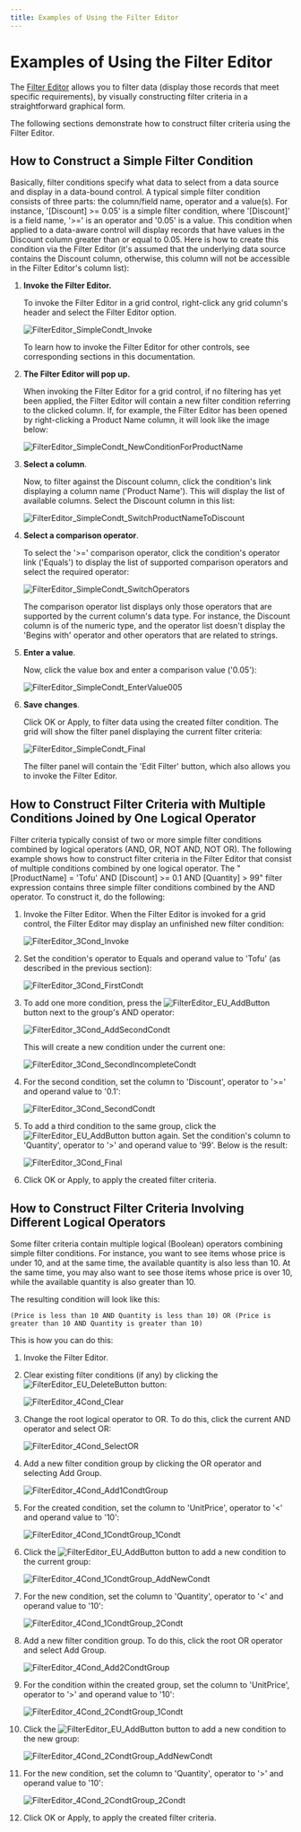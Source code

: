 ```yaml
---
title: Examples of Using the Filter Editor
---
```

# Examples of Using the Filter Editor
The [Filter Editor](../../../interface-elements-for-desktop/articles/filter-editor/filter-data-via-the-filter-editor.md) allows you to filter data (display those records that meet specific requirements), by visually constructing filter criteria in a straightforward graphical form.

The following sections demonstrate how to construct filter criteria using the Filter Editor.

## How to Construct a Simple Filter Condition
Basically, filter conditions specify what data to select from a data source and display in a data-bound control. A typical simple filter condition consists of three parts: the column/field name, operator and a value(s). For instance, '[Discount] &gt;= 0.05' is a simple filter condition, where '[Discount]' is a field name, '&gt;=' is an operator and '0.05' is a value. This condition when applied to a data-aware control will display records that have values in the Discount column greater than or equal to 0.05. Here is how to create this condition via the Filter Editor (it's assumed that the underlying data source contains the Discount column, otherwise, this column will not be accessible in the Filter Editor's column list):
1. **Invoke the Filter Editor.**
	
	To invoke the Filter Editor in a grid control, right-click any grid column's header and select the Filter Editor option.
	
	![FilterEditor_SimpleCondt_Invoke](../../images/Img7312.png)
	
	To learn how to invoke the Filter Editor for other controls, see corresponding sections in this documentation.
2. **The Filter Editor will pop up.**
	
	When invoking the Filter Editor for a grid control, if no filtering has yet been applied, the Filter Editor will contain a new filter condition referring to the clicked column. If, for example, the Filter Editor has been opened by right-clicking a Product Name column, it will look like the image below:
	
	![FilterEditor_SimpleCondt_NewConditionForProductName](../../images/Img7314.png)
3. **Select a column**.
	
	Now, to filter against the Discount column, click the condition's link displaying a column name ('Product Name'). This will display the list of available columns. Select the Discount column in this list:
	
	![FilterEditor_SimpleCondt_SwitchProductNameToDiscount](../../images/Img7315.png)
4. **Select a comparison operator**.
	
	To select the '&gt;=' comparison operator, click the condition's operator link ('Equals') to display the list of supported comparison operators and select the required operator:
	
	![FilterEditor_SimpleCondt_SwitchOperators](../../images/Img7316.png)
	
	The comparison operator list displays only those operators that are supported by the current column's data type. For instance, the Discount column is of the numeric type, and the operator list doesn't display the 'Begins with' operator and other operators that are related to strings.
5. **Enter a value**.
	
	Now, click the value box and enter a comparison value ('0.05'):
	
	![FilterEditor_SimpleCondt_EnterValue005](../../images/Img7317.png)
6. **Save changes**.
	
	Click OK or Apply, to filter data using the created filter condition. The grid will show the filter panel displaying the current filter criteria:
	
	![FilterEditor_SimpleCondt_Final](../../images/Img7318.png)
	
	The filter panel will contain the 'Edit Filter' button, which also allows you to invoke the Filter Editor.

## How to Construct Filter Criteria with Multiple Conditions Joined by One Logical Operator
Filter criteria typically consist of two or more simple filter conditions combined by logical operators (AND, OR, NOT AND, NOT OR). The following example shows how to construct filter criteria in the Filter Editor that consist of multiple conditions combined by one logical operator. The "[ProductName] = 'Tofu' AND [Discount] &gt;= 0.1 AND [Quantity] > 99" filter expression contains three simple filter conditions combined by the AND operator. To construct it, do the following:
1. Invoke the Filter Editor. When the Filter Editor is invoked for a grid control, the Filter Editor may display an unfinished new filter condition:
	
	![FilterEditor_3Cond_Invoke](../../images/Img7328.png)
2. Set the condition's operator to Equals and operand value to 'Tofu' (as described in the previous section):
	
	![FilterEditor_3Cond_FirstCondt](../../images/Img7329.png)
3. To add one more condition, press the ![FilterEditor_EU_AddButton](../../images/Img7350.png) button next to the group's AND operator:
	
	![FilterEditor_3Cond_AddSecondCondt](../../images/Img7330.png)
	
	This will create a new condition under the current one:
	
	![FilterEditor_3Cond_SecondIncompleteCondt](../../images/Img7331.png)
4. For the second condition, set the column to 'Discount', operator to '>=' and operand value to '0.1':
	
	![FilterEditor_3Cond_SecondCondt](../../images/Img7332.png)
5. To add a third condition to the same group, click the ![FilterEditor_EU_AddButton](../../images/Img7350.png) button again. Set the condition's column to 'Quantity', operator to '>' and operand value to '99'. Below is the result:
	
	![FilterEditor_3Cond_Final](../../images/Img7327.png)
6. Click OK or Apply, to apply the created filter criteria.

## How to Construct Filter Criteria Involving Different Logical Operators
Some filter criteria contain multiple logical (Boolean) operators combining simple filter conditions. For instance, you want to see items whose price is under 10, and at the same time, the available quantity is also less than 10. At the same time, you may also want to see those items whose price is over 10, while the available quantity is also greater than 10.
 

The resulting condition will look like this:

``(Price is less than 10 AND Quantity is less than 10) OR (Price is greater than 10 AND Quantity is greater than 10)``

This is how you can do this:
1. Invoke the Filter Editor.
2. Clear existing filter conditions (if any) by clicking the ![FilterEditor_EU_DeleteButton](../../images/Img7351.png)  button:
	
	![FilterEditor_4Cond_Clear](../../images/Img7394.png)
3. Change the root logical operator to OR. To do this, click the current AND operator and select OR:
	
	![FilterEditor_4Cond_SelectOR](../../images/Img7396.png)
4. Add a new filter condition group by clicking the OR operator and selecting Add Group.
	
	![FilterEditor_4Cond_Add1CondtGroup](../../images/Img7398.png)
5. For the created condition, set the column to 'UnitPrice', operator to '&lt;' and operand value to '10':
	
	![FilterEditor_4Cond_1CondtGroup_1Condt](../../images/Img7399.png)
6. Click the ![FilterEditor_EU_AddButton](../../images/Img7350.png) button to add a new condition to the current group:
	
	![FilterEditor_4Cond_1CondtGroup_AddNewCondt](../../images/Img7403.png)
7. For the new condition, set the column to 'Quantity', operator to '&lt;' and operand value to '10':
	
	![FilterEditor_4Cond_1CondtGroup_2Condt](../../images/Img7405.png)
8. Add a new filter condition group. To do this, click the root OR operator and select Add Group.
	
	![FilterEditor_4Cond_Add2CondtGroup](../../images/Img7406.png)
9. For the condition within the created group, set the column to 'UnitPrice', operator to '&gt;' and operand value to '10':
	
	![FilterEditor_4Cond_2CondtGroup_1Condt](../../images/Img7407.png)
10. Click the ![FilterEditor_EU_AddButton](../../images/Img7350.png) button to add a new condition to the new group:
	
	![FilterEditor_4Cond_2CondtGroup_AddNewCondt](../../images/Img7408.png)
11. For the new condition, set the column to 'Quantity', operator to '&gt;' and operand value to '10':
	
	![FilterEditor_4Cond_2CondtGroup_2Condt](../../images/Img7410.png)
12. Click OK or Apply, to apply the created filter criteria.
